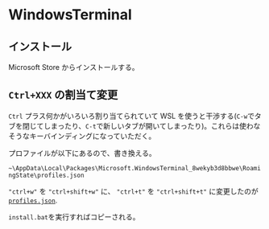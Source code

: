 # WindowsTerminal

## インストール

Microsoft Store からインストールする。

## `Ctrl+XXX` の割当て変更

`Ctrl` プラス何かがいろいろ割り当てられていて WSL を使うと干渉する(`C-w`でタブを閉じてしまったり、`C-t`で新しいタブが開いてしまったり)。これらは使わなそうなキーバインディングになっていただく。

プロファイルが以下にあるので、書き換える。

`~\AppData\Local\Packages\Microsoft.WindowsTerminal_8wekyb3d8bbwe\RoamingState\profiles.json`

`"ctrl+w"` を `"ctrl+shift+w"` に、 `"ctrl+t"` を `"ctrl+shift+t"` に変更したのが [`profiles.json`](profiles.json).

`install.bat`を実行すればコピーされる。
